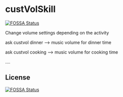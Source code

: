 # custVolSkill
[![FOSSA Status](https://app.fossa.io/api/projects/git%2Bhttps%3A%2F%2Fgithub.com%2Fisserrano%2FcustVolSkill.svg?type=shield)](https://app.fossa.io/projects/git%2Bhttps%3A%2F%2Fgithub.com%2Fisserrano%2FcustVolSkill?ref=badge_shield)


Change volume settings depending on the activity


ask custvol dinner --> music volume for dinner time

ask custvol cooking --> music volume for cooking time

....


## License
[![FOSSA Status](https://app.fossa.io/api/projects/git%2Bhttps%3A%2F%2Fgithub.com%2Fisserrano%2FcustVolSkill.svg?type=large)](https://app.fossa.io/projects/git%2Bhttps%3A%2F%2Fgithub.com%2Fisserrano%2FcustVolSkill?ref=badge_large)